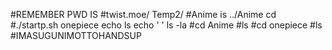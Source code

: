 #REMEMBER PWD IS 
#twist.moe/ Temp2/
#Anime is ../Anime
cd
#./startp.sh onepiece
echo ls
echo ' '
ls -la
#cd Anime
#ls
#cd onepiece
#ls
#IMASUGUNIMOTTOHANDSUP
